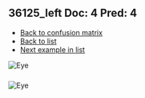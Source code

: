 ## 36125_left Doc: 4 Pred: 4
- [Back to confusion matrix](https://github.com/juliandewit/kaggle_retinopathy/blob/master/matrix.md)
- [Back to list](https://github.com/juliandewit/kaggle_retinopathy/blob/master/lists/44/list.md)
- [Next example in list](https://github.com/juliandewit/kaggle_retinopathy/blob/master/lists/44/36/36258_left.md)

![Eye](https://retinopaty.blob.core.windows.net/size1024/36125_left_4.jpeg)

### 

![Eye]()

